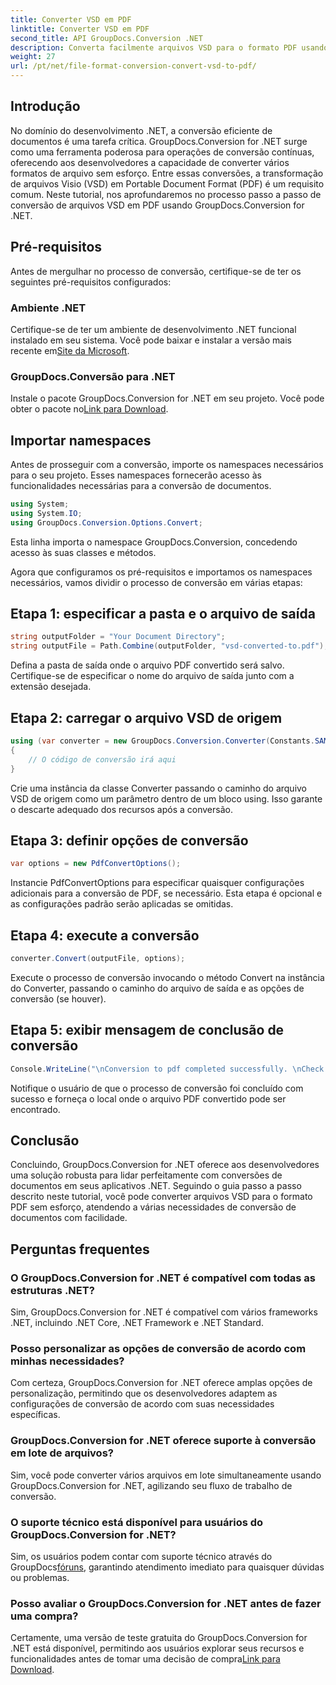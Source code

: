 ```yaml
---
title: Converter VSD em PDF
linktitle: Converter VSD em PDF
second_title: API GroupDocs.Conversion .NET
description: Converta facilmente arquivos VSD para o formato PDF usando GroupDocs.Conversion for .NET. Siga nosso guia passo a passo para uma conversão perfeita de documentos.
weight: 27
url: /pt/net/file-format-conversion-convert-vsd-to-pdf/
---
```

## Introdução
No domínio do desenvolvimento .NET, a conversão eficiente de documentos é uma tarefa crítica. GroupDocs.Conversion for .NET surge como uma ferramenta poderosa para operações de conversão contínuas, oferecendo aos desenvolvedores a capacidade de converter vários formatos de arquivo sem esforço. Entre essas conversões, a transformação de arquivos Visio (VSD) em Portable Document Format (PDF) é um requisito comum. Neste tutorial, nos aprofundaremos no processo passo a passo de conversão de arquivos VSD em PDF usando GroupDocs.Conversion for .NET.
## Pré-requisitos
Antes de mergulhar no processo de conversão, certifique-se de ter os seguintes pré-requisitos configurados:
### Ambiente .NET
 Certifique-se de ter um ambiente de desenvolvimento .NET funcional instalado em seu sistema. Você pode baixar e instalar a versão mais recente em[Site da Microsoft](https://dotnet.microsoft.com/download).
### GroupDocs.Conversão para .NET
 Instale o pacote GroupDocs.Conversion for .NET em seu projeto. Você pode obter o pacote no[Link para Download](https://releases.groupdocs.com/conversion/net/).

## Importar namespaces
Antes de prosseguir com a conversão, importe os namespaces necessários para o seu projeto. Esses namespaces fornecerão acesso às funcionalidades necessárias para a conversão de documentos.

```csharp
using System;
using System.IO;
using GroupDocs.Conversion.Options.Convert;
```
Esta linha importa o namespace GroupDocs.Conversion, concedendo acesso às suas classes e métodos.

Agora que configuramos os pré-requisitos e importamos os namespaces necessários, vamos dividir o processo de conversão em várias etapas:
## Etapa 1: especificar a pasta e o arquivo de saída
```csharp
string outputFolder = "Your Document Directory";
string outputFile = Path.Combine(outputFolder, "vsd-converted-to.pdf");
```
Defina a pasta de saída onde o arquivo PDF convertido será salvo. Certifique-se de especificar o nome do arquivo de saída junto com a extensão desejada.
## Etapa 2: carregar o arquivo VSD de origem
```csharp
using (var converter = new GroupDocs.Conversion.Converter(Constants.SAMPLE_VSD))
{
    // O código de conversão irá aqui
}
```
Crie uma instância da classe Converter passando o caminho do arquivo VSD de origem como um parâmetro dentro de um bloco using. Isso garante o descarte adequado dos recursos após a conversão.
## Etapa 3: definir opções de conversão
```csharp
var options = new PdfConvertOptions();
```
Instancie PdfConvertOptions para especificar quaisquer configurações adicionais para a conversão de PDF, se necessário. Esta etapa é opcional e as configurações padrão serão aplicadas se omitidas.
## Etapa 4: execute a conversão
```csharp
converter.Convert(outputFile, options);
```
Execute o processo de conversão invocando o método Convert na instância do Converter, passando o caminho do arquivo de saída e as opções de conversão (se houver).
## Etapa 5: exibir mensagem de conclusão de conversão
```csharp
Console.WriteLine("\nConversion to pdf completed successfully. \nCheck output in {0}", outputFolder);
```
Notifique o usuário de que o processo de conversão foi concluído com sucesso e forneça o local onde o arquivo PDF convertido pode ser encontrado.

## Conclusão
Concluindo, GroupDocs.Conversion for .NET oferece aos desenvolvedores uma solução robusta para lidar perfeitamente com conversões de documentos em seus aplicativos .NET. Seguindo o guia passo a passo descrito neste tutorial, você pode converter arquivos VSD para o formato PDF sem esforço, atendendo a várias necessidades de conversão de documentos com facilidade.
## Perguntas frequentes
### O GroupDocs.Conversion for .NET é compatível com todas as estruturas .NET?
Sim, GroupDocs.Conversion for .NET é compatível com vários frameworks .NET, incluindo .NET Core, .NET Framework e .NET Standard.
### Posso personalizar as opções de conversão de acordo com minhas necessidades?
Com certeza, GroupDocs.Conversion for .NET oferece amplas opções de personalização, permitindo que os desenvolvedores adaptem as configurações de conversão de acordo com suas necessidades específicas.
### GroupDocs.Conversion for .NET oferece suporte à conversão em lote de arquivos?
Sim, você pode converter vários arquivos em lote simultaneamente usando GroupDocs.Conversion for .NET, agilizando seu fluxo de trabalho de conversão.
### O suporte técnico está disponível para usuários do GroupDocs.Conversion for .NET?
 Sim, os usuários podem contar com suporte técnico através do GroupDocs[fóruns](https://forum.groupdocs.com/c/conversion/11), garantindo atendimento imediato para quaisquer dúvidas ou problemas.
### Posso avaliar o GroupDocs.Conversion for .NET antes de fazer uma compra?
 Certamente, uma versão de teste gratuita do GroupDocs.Conversion for .NET está disponível, permitindo aos usuários explorar seus recursos e funcionalidades antes de tomar uma decisão de compra[Link para Download](https://releases.groupdocs.com/).